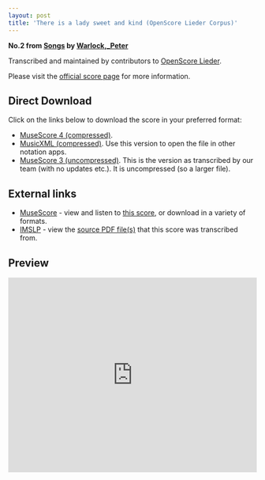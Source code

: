 ```yaml
---
layout: post
title: 'There is a lady sweet and kind (OpenScore Lieder Corpus)'
---
```


__No.2 from [Songs](https://fourscoreandmore.org/openscore/lieder/Warlock%2C_Peter/Songs/) by [Warlock,_Peter](https://fourscoreandmore.org/openscore/lieder/Warlock%2C_Peter)__

Transcribed and maintained by contributors to [OpenScore Lieder].

Please visit the [official score page] for more information.

[official score page]: https://musescore.com/openscore-lieder-corpus/scores/6196720
[OpenScore Lieder]: https://musescore.com/openscore-lieder-corpus

## Direct Download

Click on the links below to download the score in your preferred format:
- [MuseScore 4 (compressed)](https://fourscoreandmore.org/openscore/lieder/Warlock%2C_Peter/Songs/02_There_is_a_lady_sweet_and_kind.mscz).
- [MusicXML (compressed)](https://fourscoreandmore.org/openscore/lieder/Warlock%2C_Peter/Songs/02_There_is_a_lady_sweet_and_kind.mxl). Use this version to open the file in other notation apps.
- [MuseScore 3 (uncompressed)](https://raw.githubusercontent.com/OpenScore/Lieder/refs/heads/main/scores/Warlock%2C_Peter/Songs/02_There_is_a_lady_sweet_and_kind/lc6196720.mscx). This is the version as transcribed by our team (with no updates etc.). It is uncompressed (so a larger file).

## External links

- [MuseScore] - view and listen to [this score][MuseScore], or download in a variety of formats.
- [IMSLP] - view the [source PDF file(s)][IMSLP] that this score was transcribed from.

[MuseScore]: https://musescore.com/score/6196720
[IMSLP]: https://imslp.org/wiki/Special:ReverseLookup/250921

## Preview

<iframe width="100%" height="394" src="https://musescore.com/openscore-lieder-corpus/scores/6196720/embed" frameborder="0" allowfullscreen allow="autoplay; fullscreen"></iframe>
